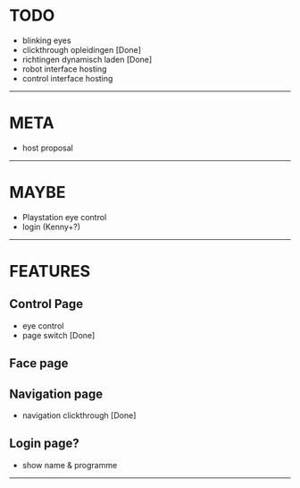 # TODO
- blinking eyes
- clickthrough opleidingen [Done]
- richtingen dynamisch laden [Done]
- robot interface hosting
- control interface hosting
---
# META
- host proposal
---
# MAYBE
- Playstation eye control
- login (Kenny+?)
---
# FEATURES
## Control Page
- eye control
- page switch [Done]
## Face page
## Navigation page
- navigation clickthrough [Done]
## Login page?
- show name & programme
---